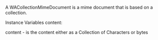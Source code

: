 A WACollectionMimeDocument is a mime document that is based on a collection.

Instance Variables
	content:		<Collection>

content
	- is the content either as a Collection of Characters or bytes
